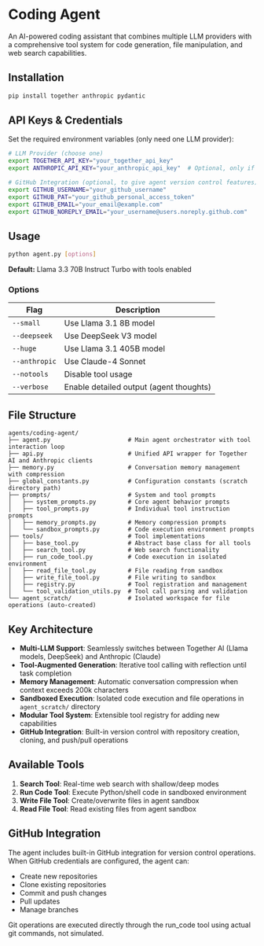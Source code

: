 # Coding Agent

An AI-powered coding assistant that combines multiple LLM providers with a comprehensive tool system for code generation, file manipulation, and web search capabilities.

## Installation

```bash
pip install together anthropic pydantic
```

## API Keys & Credentials

Set the required environment variables (only need one LLM provider):

```bash
# LLM Provider (choose one)
export TOGETHER_API_KEY="your_together_api_key"
export ANTHROPIC_API_KEY="your_anthropic_api_key"  # Optional, only if using --anthropic

# GitHub Integration (optional, to give agent version control features)
export GITHUB_USERNAME="your_github_username"
export GITHUB_PAT="your_github_personal_access_token"
export GITHUB_EMAIL="your_email@example.com"
export GITHUB_NOREPLY_EMAIL="your_username@users.noreply.github.com"
```

## Usage

```bash
python agent.py [options]
```

**Default:** Llama 3.3 70B Instruct Turbo with tools enabled

### Options

| Flag | Description |
|------|-------------|
| `--small` | Use Llama 3.1 8B model |
| `--deepseek` | Use DeepSeek V3 model |
| `--huge` | Use Llama 3.1 405B model |
| `--anthropic` | Use Claude-4 Sonnet |
| `--notools` | Disable tool usage |
| `--verbose` | Enable detailed output (agent thoughts) |

## File Structure

```
agents/coding-agent/
├── agent.py                      # Main agent orchestrator with tool interaction loop
├── api.py                        # Unified API wrapper for Together AI and Anthropic clients
├── memory.py                     # Conversation memory management with compression
├── global_constants.py           # Configuration constants (scratch directory path)
├── prompts/                      # System and tool prompts
│   ├── system_prompts.py         # Core agent behavior prompts
│   ├── tool_prompts.py           # Individual tool instruction prompts
│   ├── memory_prompts.py         # Memory compression prompts
│   └── sandbox_prompts.py        # Code execution environment prompts
├── tools/                        # Tool implementations
│   ├── base_tool.py              # Abstract base class for all tools
│   ├── search_tool.py            # Web search functionality
│   ├── run_code_tool.py          # Code execution in isolated environment
│   ├── read_file_tool.py         # File reading from sandbox
│   ├── write_file_tool.py        # File writing to sandbox
│   ├── registry.py               # Tool registration and management
│   └── tool_validation_utils.py  # Tool call parsing and validation
└── agent_scratch/                # Isolated workspace for file operations (auto-created)
```

## Key Architecture

- **Multi-LLM Support**: Seamlessly switches between Together AI (Llama models, DeepSeek) and Anthropic (Claude)
- **Tool-Augmented Generation**: Iterative tool calling with reflection until task completion
- **Memory Management**: Automatic conversation compression when context exceeds 200k characters
- **Sandboxed Execution**: Isolated code execution and file operations in `agent_scratch/` directory
- **Modular Tool System**: Extensible tool registry for adding new capabilities
- **GitHub Integration**: Built-in version control with repository creation, cloning, and push/pull operations

## Available Tools

1. **Search Tool**: Real-time web search with shallow/deep modes
2. **Run Code Tool**: Execute Python/shell code in sandboxed environment
3. **Write File Tool**: Create/overwrite files in agent sandbox
4. **Read File Tool**: Read existing files from agent sandbox

## GitHub Integration

The agent includes built-in GitHub integration for version control operations. When GitHub credentials are configured, the agent can:

- Create new repositories
- Clone existing repositories
- Commit and push changes
- Pull updates
- Manage branches

Git operations are executed directly through the run_code tool using actual git commands, not simulated.
